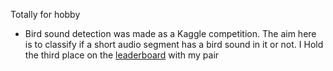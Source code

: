 
Totally for hobby

- Bird sound detection was made as a Kaggle competition.  The aim here is to classify if a short audio segment has a bird sound in it or not. I Hold the third place on the [leaderboard](https://www.kaggle.com/competitions/bird-audio-detection/leaderboard) with my pair

